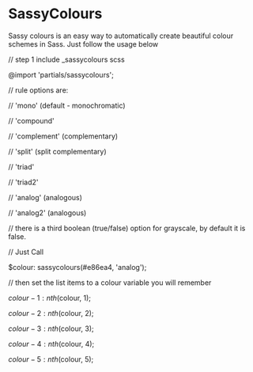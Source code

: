 <h1>SassyColours</h1>

<p>Sassy colours is an easy way to automatically create beautiful colour schemes in Sass. Just follow the usage below</p>

// step 1 include _sassycolours scss

@import 'partials/sassycolours';


// rule options are:

// 'mono' (default - monochromatic)

// 'compound'

// 'complement' (complementary)

// 'split' (split complementary)

// 'triad'

// 'triad2'

// 'analog' (analogous)

// 'analog2' (analogous)


// there is a third boolean (true/false) option for grayscale, by default it is false.


// Just Call

$colour: sassycolours(#e86ea4, 'analog');


// then set the list items to a colour variable you will remember

$colour-1: nth($colour, 1);

$colour-2: nth($colour, 2);

$colour-3: nth($colour, 3);

$colour-4: nth($colour, 4);

$colour-5: nth($colour, 5);

